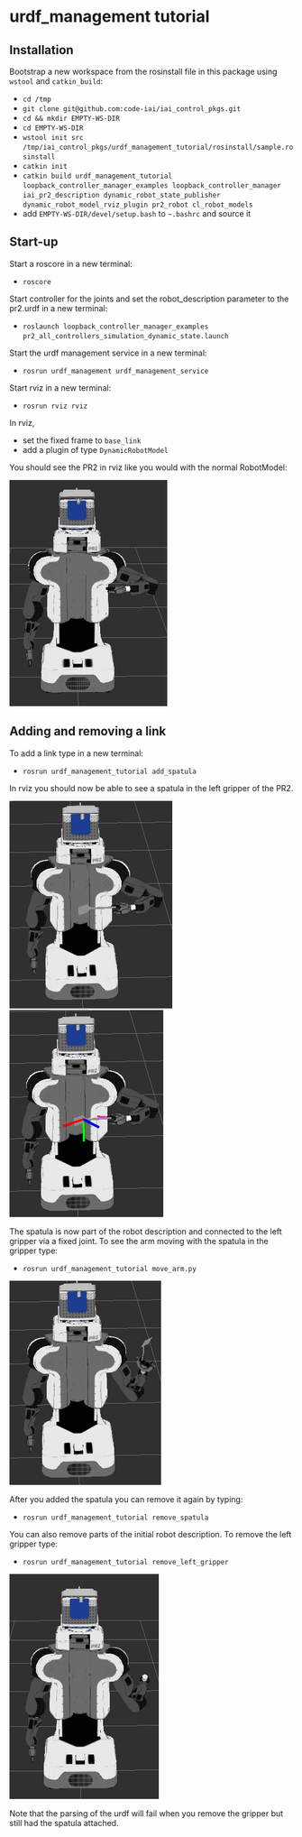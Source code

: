# urdf_management tutorial


## Installation

Bootstrap a new workspace from the rosinstall file in this package using ```wstool``` and ```catkin_build```:
* ```cd /tmp```
* ```git clone git@github.com:code-iai/iai_control_pkgs.git```
* ```cd && mkdir EMPTY-WS-DIR```
* ```cd EMPTY-WS-DIR```
* ```wstool init src /tmp/iai_control_pkgs/urdf_management_tutorial/rosinstall/sample.rosinstall```
* ```catkin init```
* ```catkin build urdf_management_tutorial loopback_controller_manager_examples loopback_controller_manager iai_pr2_description dynamic_robot_state_publisher dynamic_robot_model_rviz_plugin pr2_robot cl_robot_models```
* add ```EMPTY-WS-DIR/devel/setup.bash``` to ```~.bashrc``` and source it

## Start-up
Start a roscore in a new terminal:
  * ```roscore```

Start controller for the joints and set the robot_description parameter to the pr2.urdf in a new terminal:
  * ```roslaunch loopback_controller_manager_examples pr2_all_controllers_simulation_dynamic_state.launch```

Start the urdf management service in a new terminal:
  * ```rosrun urdf_management urdf_management_service```

Start rviz in a new terminal:
  * ```rosrun rviz rviz```

In rviz,
  * set the fixed frame to ```base_link```
  * add a plugin of type ```DynamicRobotModel```

You should see the PR2 in rviz like you would with the normal RobotModel:

![rviz view](doc/pr2.png)


## Adding and removing a link
To add a link type in a new terminal:
  * ```rosrun urdf_management_tutorial add_spatula```

In rviz you should now be able to see a spatula in the left gripper of the PR2.

![rviz view](doc/pr2_with_spatula.png)
![rviz view](doc/pr2_spatula_tf.png)

The spatula is now part of the robot description and connected to the left gripper via a fixed joint. To see the arm moving with the spatula in the gripper type:
  * ```rosrun urdf_management_tutorial move_arm.py```

![rviz view](doc/pr2_moved_arm.png)

After you added the spatula you can remove it again by typing:
  * ```rosrun urdf_management_tutorial remove_spatula```

You can also remove parts of the initial robot description. To remove the left gripper type:
 * ```rosrun urdf_management_tutorial remove_left_gripper```

![rviz view](doc/pr2_no_left_gripper.png)

Note that the parsing of the urdf will fail when you remove the gripper but still had the spatula attached.

